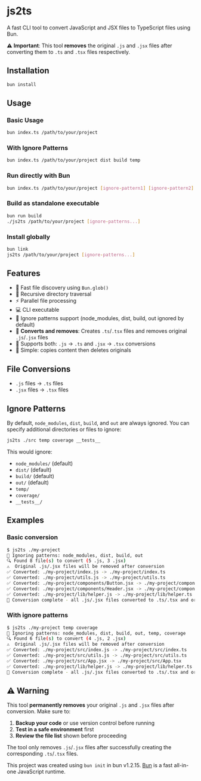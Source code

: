# js2ts

A fast CLI tool to convert JavaScript and JSX files to TypeScript files using Bun.

⚠️ **Important**: This tool **removes** the original `.js` and `.jsx` files after converting them to `.ts` and `.tsx` files respectively.

## Installation

```bash
bun install
```

## Usage

### Basic Usage

```bash
bun index.ts /path/to/your/project
```

### With Ignore Patterns

```bash
bun index.ts /path/to/your/project dist build temp
```

### Run directly with Bun

```bash
bun index.ts /path/to/your/project [ignore-pattern1] [ignore-pattern2] ...
```

### Build as standalone executable

```bash
bun run build
./js2ts /path/to/your/project [ignore-patterns...]
```

### Install globally

```bash
bun link
js2ts /path/to/your/project [ignore-patterns...]
```

## Features

- 🚀 Fast file discovery using `Bun.glob()`
- 📁 Recursive directory traversal
- ⚡ Parallel file processing
- 💻 CLI executable
- 🚫 Ignore patterns support (node_modules, dist, build, out ignored by default)
- 🔄 **Converts and removes**: Creates `.ts`/`.tsx` files and removes original `.js`/`.jsx` files
- 🎯 Supports both: `.js` → `.ts` and `.jsx` → `.tsx` conversions
- 📝 Simple: copies content then deletes originals

## File Conversions

- `.js` files → `.ts` files
- `.jsx` files → `.tsx` files

## Ignore Patterns

By default, `node_modules`, `dist`, `build`, and `out` are always ignored. You can specify additional directories or files to ignore:

```bash
js2ts ./src temp coverage __tests__
```

This would ignore:

- `node_modules/` (default)
- `dist/` (default)
- `build/` (default)
- `out/` (default)
- `temp/`
- `coverage/`
- `__tests__/`

## Examples

### Basic conversion

```bash
$ js2ts ./my-project
🚫 Ignoring patterns: node_modules, dist, build, out
🔍 Found 8 file(s) to convert (5 .js, 3 .jsx)
⚠️  Original .js/.jsx files will be removed after conversion
✅ Converted: ./my-project/index.js -> ./my-project/index.ts
✅ Converted: ./my-project/utils.js -> ./my-project/utils.ts
✅ Converted: ./my-project/components/Button.jsx -> ./my-project/components/Button.tsx
✅ Converted: ./my-project/components/Header.jsx -> ./my-project/components/Header.tsx
✅ Converted: ./my-project/lib/helper.js -> ./my-project/lib/helper.ts
🎉 Conversion complete - all .js/.jsx files converted to .ts/.tsx and originals removed.
```

### With ignore patterns

```bash
$ js2ts ./my-project temp coverage
🚫 Ignoring patterns: node_modules, dist, build, out, temp, coverage
🔍 Found 6 file(s) to convert (4 .js, 2 .jsx)
⚠️  Original .js/.jsx files will be removed after conversion
✅ Converted: ./my-project/src/index.js -> ./my-project/src/index.ts
✅ Converted: ./my-project/src/utils.js -> ./my-project/src/utils.ts
✅ Converted: ./my-project/src/App.jsx -> ./my-project/src/App.tsx
✅ Converted: ./my-project/lib/helper.js -> ./my-project/lib/helper.ts
🎉 Conversion complete - all .js/.jsx files converted to .ts/.tsx and originals removed.
```

## ⚠️ Warning

This tool **permanently removes** your original `.js` and `.jsx` files after conversion. Make sure to:

1. **Backup your code** or use version control before running
2. **Test in a safe environment** first
3. **Review the file list** shown before proceeding

The tool only removes `.js`/`.jsx` files after successfully creating the corresponding `.ts`/`.tsx` files.

This project was created using `bun init` in bun v1.2.15. [Bun](https://bun.sh) is a fast all-in-one JavaScript runtime.
